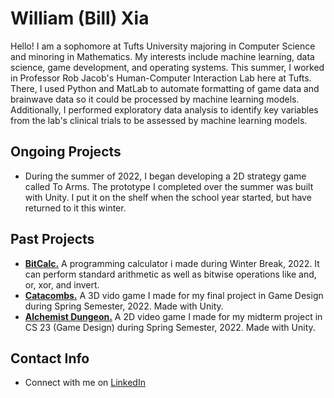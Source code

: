 # William (Bill) Xia
Hello! I am a sophomore at Tufts University majoring in Computer Science and minoring in Mathematics. My interests include machine learning, data science, game development, and operating systems. This summer, I worked in Professor Rob Jacob's Human-Computer Interaction Lab here at Tufts. There, I used Python and MatLab to automate formatting of game data and brainwave data so it could be processed by machine learning models. Additionally, I performed exploratory data analysis to identify key variables from the lab's clinical trials to be assessed by machine learning models.


## Ongoing Projects
- During the summer of 2022, I began developing a 2D strategy game called To Arms. The prototype I completed over the summer was built with Unity. I put it on the shelf when the school year started, but have returned to it this winter.

## Past Projects
- [**BitCalc.**](https://github.com/onionLad/BitCalc) A programming calculator i made during Winter Break, 2022. It can perform standard arithmetic as well as bitwise operations like and, or, xor, and invert.
- [**Catacombs.**](https://team-catacombs.itch.io/catacombs) A 3D vido game I made for my final project in Game Design during Spring Semester, 2022. Made with Unity.
- [**Alchemist Dungeon.**](https://alko08.itch.io/alchemists-dungeon) A 2D video game I made for my midterm project in CS 23 (Game Design) during Spring Semester, 2022. Made with Unity.

## Contact Info
- Connect with me on <a href="https://www.linkedin.com/in/william-xia-ab40b2218/">LinkedIn</a>
